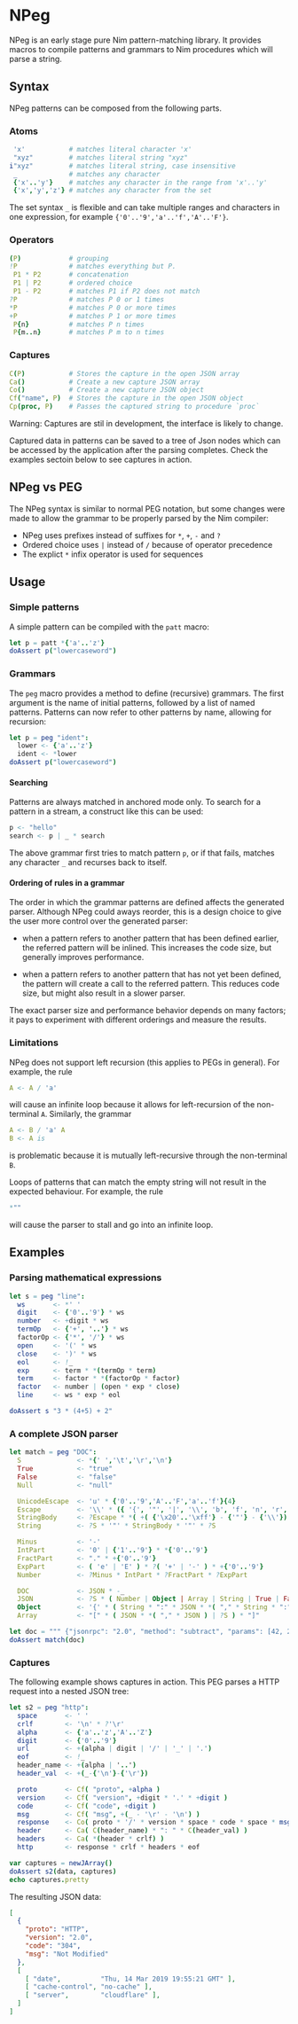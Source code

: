 
# NPeg

NPeg is an early stage pure Nim pattern-matching library. It provides macros to compile
patterns and grammars to Nim procedures which will parse a string.

## Syntax

NPeg patterns can be composed from the following parts.


### Atoms

```nim
 'x'           # matches literal character 'x'
 "xyz"         # matches literal string "xyz"
i"xyz"         # matches literal string, case insensitive
 _             # matches any character
 {'x'..'y'}    # matches any character in the range from 'x'..'y'
 {'x','y','z'} # matches any character from the set
```

The set syntax `_` is flexible and can take multiple ranges and characters in
one expression, for example `{'0'..'9','a'..'f','A'..'F'}`.


### Operators

```nim
(P)            # grouping
!P             # matches everything but P.
 P1 * P2       # concatenation
 P1 | P2       # ordered choice
 P1 - P2       # matches P1 if P2 does not match
?P             # matches P 0 or 1 times
*P             # matches P 0 or more times
+P             # matches P 1 or more times
 P{n}          # matches P n times
 P{m..n}       # matches P m to n times
```

### Captures

```nim
C(P)           # Stores the capture in the open JSON array
Ca()           # Create a new capture JSON array
Co()           # Create a new capture JSON object
Cf("name", P)  # Stores the capture in the open JSON object
Cp(proc, P)    # Passes the captured string to procedure `proc`
```

Warning: Captures are stil in development, the interface is likely to change.

Captured data in patterns can be saved to a tree of Json nodes which can be
accessed by the application after the parsing completes. Check the examples
sectoin below to see captures in action.


## NPeg vs PEG

The NPeg syntax is similar to normal PEG notation, but some changes were made
to allow the grammar to be properly parsed by the Nim compiler:

- NPeg uses prefixes instead of suffixes for `*`, `+`, `-` and `?`
- Ordered choice uses `|` instead of `/` because of operator precedence
- The explict `*` infix operator is used for sequences


## Usage

### Simple patterns

A simple pattern can be compiled with the `patt` macro:

```nim
let p = patt *{'a'..'z'}
doAssert p("lowercaseword")
```

### Grammars

The `peg` macro provides a method to define (recursive) grammars. The first
argument is the name of initial patterns, followed by a list of named patterns.
Patterns can now refer to other patterns by name, allowing for recursion:

```nim
let p = peg "ident":
  lower <- {'a'..'z'}
  ident <- *lower
doAssert p("lowercaseword")
```

#### Searching

Patterns are always matched in anchored mode only. To search for a pattern in
a stream, a construct like this can be used:

```nim
p <- "hello"
search <- p | _ * search
```

The above grammar first tries to match pattern `p`, or if that fails, matches
any character `_` and recurses back to itself.


#### Ordering of rules in a grammar

The order in which the grammar patterns are defined affects the generated parser.
Although NPeg could aways reorder, this is a design choice to give the user
more control over the generated parser:

* when a pattern refers to another pattern that has been defined earlier, the
  referred pattern will be inlined. This increases the code size, but generally
  improves performance.

* when a pattern refers to another pattern that has not yet been defined, the
  pattern will create a call to the referred pattern. This reduces code size, but
  might also result in a slower parser.

The exact parser size and performance behavior depends on many factors; it pays
to experiment with different orderings and measure the results.


### Limitations

NPeg does not support left recursion (this applies to PEGs in general). For
example, the rule 

```nim
A <- A / 'a'
```

will cause an infinite loop because it allows for left-recursion of the
non-terminal `A`. Similarly, the grammar

```nim
A <- B / 'a' A
B <- A is
```

is problematic because it is mutually left-recursive through the non-terminal
`B`.


Loops of patterns that can match the empty string will not result in the
expected behaviour. For example, the rule

```nim
*""
```

will cause the parser to stall and go into an infinite loop.



## Examples

### Parsing mathematical expressions

```nim
let s = peg "line":
  ws       <- *' '
  digit    <- {'0'..'9'} * ws
  number   <- +digit * ws
  termOp   <- {'+', '..'} * ws
  factorOp <- {'*', '/'} * ws
  open     <- '(' * ws
  close    <- ')' * ws
  eol      <- !_
  exp      <- term * *(termOp * term)
  term     <- factor * *(factorOp * factor)
  factor   <- number | (open * exp * close)
  line     <- ws * exp * eol

doAssert s "3 * (4+5) + 2"
```


### A complete JSON parser

```nim
let match = peg "DOC":
  S              <- *{' ','\t','\r','\n'}
  True           <- "true"
  False          <- "false"
  Null           <- "null"

  UnicodeEscape  <- 'u' * {'0'..'9','A'..'F','a'..'f'}{4}
  Escape         <- '\\' * ({ '{', '"', '|', '\\', 'b', 'f', 'n', 'r', 't' } | UnicodeEscape)
  StringBody     <- ?Escape * *( +( {'\x20'..'\xff'} - {'"'} - {'\\'}) * *Escape) 
  String         <- ?S * '"' * StringBody * '"' * ?S

  Minus          <- '-'
  IntPart        <- '0' | {'1'..'9'} * *{'0'..'9'}
  FractPart      <- "." * +{'0'..'9'}
  ExpPart        <- ( 'e' | 'E' ) * ?( '+' | '-' ) * +{'0'..'9'}
  Number         <- ?Minus * IntPart * ?FractPart * ?ExpPart

  DOC            <- JSON * -_
  JSON           <- ?S * ( Number | Object | Array | String | True | False | Null ) * ?S
  Object         <- '{' * ( String * ":" * JSON * *( "," * String * ":" * JSON ) | ?S ) * "}"
  Array          <- "[" * ( JSON * *( "," * JSON ) | ?S ) * "]"

let doc = """ {"jsonrpc": "2.0", "method": "subtract", "params": [42, 23], "id": 1} """
doAssert match(doc)
```


### Captures

The following example shows captures in action. This PEG parses a HTTP
request into a nested JSON tree:

```nim
let s2 = peg "http":
  space       <- ' '
  crlf        <- '\n' * ?'\r'
  alpha       <- {'a'..'z','A'..'Z'}
  digit       <- {'0'..'9'}
  url         <- +(alpha | digit | '/' | '_' | '.')
  eof         <- !_
  header_name <- +(alpha | '..')
  header_val  <- +(_-{'\n'}-{'\r'})

  proto       <- Cf( "proto", +alpha )
  version     <- Cf( "version", +digit * '.' * +digit )
  code        <- Cf( "code", +digit )
  msg         <- Cf( "msg", +(_ - '\r' - '\n') )
  response    <- Co( proto * '/' * version * space * code * space * msg )
  header      <- Ca( C(header_name) * ": " * C(header_val) )
  headers     <- Ca( *(header * crlf) )
  http        <- response * crlf * headers * eof

var captures = newJArray()
doAssert s2(data, captures)
echo captures.pretty
```

The resulting JSON data:
```json
[
  {
    "proto": "HTTP",
    "version": "2.0",
    "code": "304",
    "msg": "Not Modified"
  },
  [
    [ "date",          "Thu, 14 Mar 2019 19:55:21 GMT" ],
    [ "cache-control", "no-cache" ],
    [ "server",        "cloudflare" ],
  ]
]
```

